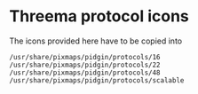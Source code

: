 # Threema protocol icons

The icons provided here have to be copied into

    /usr/share/pixmaps/pidgin/protocols/16
    /usr/share/pixmaps/pidgin/protocols/22
    /usr/share/pixmaps/pidgin/protocols/48
    /usr/share/pixmaps/pidgin/protocols/scalable